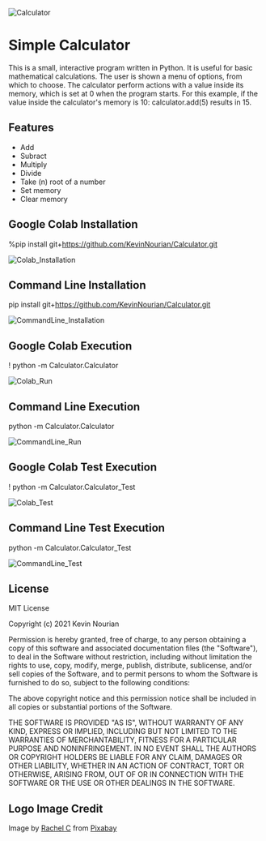 ![Calculator](https://github.com/KevinNourian/Calculator/blob/main/Images/Calculator.png)

# Simple Calculator
This is a small, interactive program written in Python. It is useful for basic mathematical calculations. The user is shown a menu of options, from which to choose. The calculator perform actions with a value inside its memory, which is set at 0 when the program starts. For this example, if the value inside the calculator's memory is 10: calculator.add(5) results in 15.

## Features
- Add
- Subract
- Multiply
- Divide
- Take (n) root of a number
- Set memory
- Clear memory

## Google Colab Installation
%pip install git+https://github.com/KevinNourian/Calculator.git

![Colab_Installation](https://github.com/KevinNourian/Calculator/blob/main/Images/Colab_Installation.PNG)

## Command Line Installation
pip install git+https://github.com/KevinNourian/Calculator.git

![CommandLine_Installation](https://github.com/KevinNourian/Calculator/blob/main/Images/CommandLine_Installation.PNG)

## Google Colab Execution
! python -m Calculator.Calculator

![Colab_Run](https://github.com/KevinNourian/Calculator/blob/main/Images/Colab_Run.PNG)

## Command Line Execution
python -m Calculator.Calculator

![CommandLine_Run](https://github.com/KevinNourian/Calculator/blob/main/Images/CommandLine_Run.PNG)

## Google Colab Test Execution
! python -m Calculator.Calculator_Test

![Colab_Test](https://github.com/KevinNourian/Calculator/blob/main/Images/Colab_Test.PNG)

## Command Line Test Execution
python -m Calculator.Calculator_Test

![CommandLine_Test](https://github.com/KevinNourian/Calculator/blob/main/Images/CommandLine_Test.PNG)


## License
MIT License

Copyright (c) 2021 Kevin Nourian

Permission is hereby granted, free of charge, to any person obtaining a copy
of this software and associated documentation files (the "Software"), to deal
in the Software without restriction, including without limitation the rights
to use, copy, modify, merge, publish, distribute, sublicense, and/or sell
copies of the Software, and to permit persons to whom the Software is
furnished to do so, subject to the following conditions:

The above copyright notice and this permission notice shall be included in all
copies or substantial portions of the Software.

THE SOFTWARE IS PROVIDED "AS IS", WITHOUT WARRANTY OF ANY KIND, EXPRESS OR
IMPLIED, INCLUDING BUT NOT LIMITED TO THE WARRANTIES OF MERCHANTABILITY,
FITNESS FOR A PARTICULAR PURPOSE AND NONINFRINGEMENT. IN NO EVENT SHALL THE
AUTHORS OR COPYRIGHT HOLDERS BE LIABLE FOR ANY CLAIM, DAMAGES OR OTHER
LIABILITY, WHETHER IN AN ACTION OF CONTRACT, TORT OR OTHERWISE, ARISING FROM,
OUT OF OR IN CONNECTION WITH THE SOFTWARE OR THE USE OR OTHER DEALINGS IN THE
SOFTWARE.


## Logo Image Credit
Image by <a href="https://pixabay.com/users/caffeinesystem-1979991/?utm_source=link-attribution&amp;utm_medium=referral&amp;utm_campaign=image&amp;utm_content=1555910">Rachel C</a> from <a href="https://pixabay.com/?utm_source=link-attribution&amp;utm_medium=referral&amp;utm_campaign=image&amp;utm_content=1555910">Pixabay</a>
